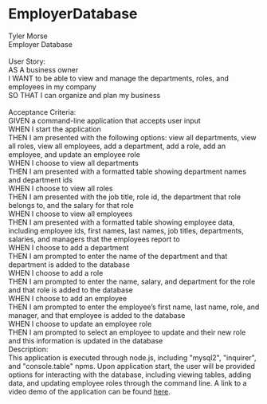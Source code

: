 # EmployerDatabase
Tyler Morse<br>
Employer Database<br>
<br>
User Story:<br>
AS A business owner<br>
I WANT to be able to view and manage the departments, roles, and employees in my company<br>
SO THAT I can organize and plan my business<br>
<br>
Acceptance Criteria:<br>
GIVEN a command-line application that accepts user input<br>
WHEN I start the application<br>
THEN I am presented with the following options: view all departments, view all roles, view all employees, add a department, add a role, add an employee, and update an employee role<br>
WHEN I choose to view all departments<br>
THEN I am presented with a formatted table showing department names and department ids<br>
WHEN I choose to view all roles<br>
THEN I am presented with the job title, role id, the department that role belongs to, and the salary for that role<br>
WHEN I choose to view all employees<br>
THEN I am presented with a formatted table showing employee data, including employee ids, first names, last names, job titles, departments, salaries, and managers that the employees report to<br>
WHEN I choose to add a department<br>
THEN I am prompted to enter the name of the department and that department is added to the database<br>
WHEN I choose to add a role<br>
THEN I am prompted to enter the name, salary, and department for the role and that role is added to the database<br>
WHEN I choose to add an employee<br>
THEN I am prompted to enter the employee’s first name, last name, role, and manager, and that employee is added to the database<br>
WHEN I choose to update an employee role<br>
THEN I am prompted to select an employee to update and their new role and this information is updated in the database<br>
Description:<br>
This application is executed through node.js, including "mysql2", "inquirer", and "console.table" npms. Upon application start, the user will be provided options for interacting with the database, including viewing tables, adding data, and updating employee roles through the command line.
A link to a video demo of the application can be found <a href="https://drive.google.com/file/d/1GHK6LEzRQAzWimgkiPjjyb3kRm5CqWKp/view">here<a>.